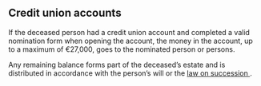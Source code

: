 ##  Credit union accounts

If the deceased person had a credit union account and completed a valid
nomination form when opening the account, the money in the account, up to a
maximum of €27,000, goes to the nominated person or persons.

Any remaining balance forms part of the deceased’s estate and is distributed
in accordance with the person’s will or the [ law on succession
](/en/death/the-deceaseds-estate/what-happens-the-deceaseds-estate/) .
